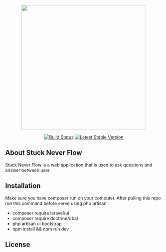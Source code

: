 <p align="center"><img src="https://res.cloudinary.com/dtfbvvkyp/image/upload/v1566331377/laravel-logolockup-cmyk-red.svg" width="400"></p>

<p align="center">
<a href="https://travis-ci.org/laravel/framework"><img src="https://travis-ci.org/laravel/framework.svg" alt="Build Status"></a>
<a href="https://packagist.org/packages/laravel/framework"><img src="https://poser.pugx.org/laravel/framework/v/stable.svg" alt="Latest Stable Version"></a>
</p>

## About Stuck Never Flow

Stuck Never Flow is a web application that is used to ask questions and answer between user.

## Installation

Make sure you have composer run on your computer.
After pulling this repo run this command before serve using php artisan:

- composer require laravel/ui
- composer require doctrine/dbal
- php artisan ui bootstrap
- npm install && npm run dev

## License
